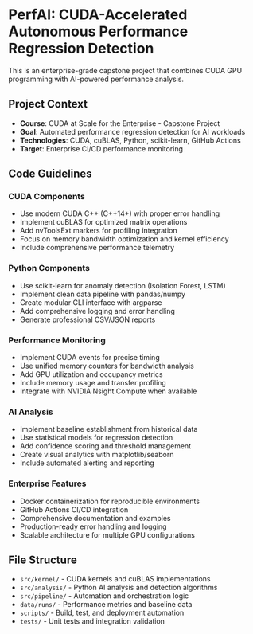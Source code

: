 <!-- Use this file to provide workspace-specific custom instructions to Copilot. For more details, visit https://code.visualstudio.com/docs/copilot/copilot-customization#_use-a-githubcopilotinstructionsmd-file -->

# PerfAI: CUDA-Accelerated Autonomous Performance Regression Detection

This is an enterprise-grade capstone project that combines CUDA GPU programming with AI-powered performance analysis.

## Project Context
- **Course**: CUDA at Scale for the Enterprise - Capstone Project
- **Goal**: Automated performance regression detection for AI workloads
- **Technologies**: CUDA, cuBLAS, Python, scikit-learn, GitHub Actions
- **Target**: Enterprise CI/CD performance monitoring

## Code Guidelines

### CUDA Components
- Use modern CUDA C++ (C++14+) with proper error handling
- Implement cuBLAS for optimized matrix operations
- Add nvToolsExt markers for profiling integration
- Focus on memory bandwidth optimization and kernel efficiency
- Include comprehensive performance telemetry

### Python Components  
- Use scikit-learn for anomaly detection (Isolation Forest, LSTM)
- Implement clean data pipeline with pandas/numpy
- Create modular CLI interface with argparse
- Add comprehensive logging and error handling
- Generate professional CSV/JSON reports

### Performance Monitoring
- Implement CUDA events for precise timing
- Use unified memory counters for bandwidth analysis
- Add GPU utilization and occupancy metrics
- Include memory usage and transfer profiling
- Integrate with NVIDIA Nsight Compute when available

### AI Analysis
- Implement baseline establishment from historical data
- Use statistical models for regression detection
- Add confidence scoring and threshold management
- Create visual analytics with matplotlib/seaborn
- Include automated alerting and reporting

### Enterprise Features
- Docker containerization for reproducible environments
- GitHub Actions CI/CD integration
- Comprehensive documentation and examples
- Production-ready error handling and logging
- Scalable architecture for multiple GPU configurations

## File Structure
- `src/kernel/` - CUDA kernels and cuBLAS implementations
- `src/analysis/` - Python AI analysis and detection algorithms
- `src/pipeline/` - Automation and orchestration logic
- `data/runs/` - Performance metrics and baseline data
- `scripts/` - Build, test, and deployment automation
- `tests/` - Unit tests and integration validation

